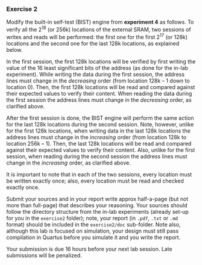 ### Exercise 2

Modify the built-in self-test (BIST) engine from __experiment 4__ as follows. To verify all the 2<sup>18</sup> (or 256k) locations of the external SRAM, two sessions of writes and reads will be performed: the first one for the first 2<sup>17</sup> (or 128k) locations and the second one for the last 128k locations, as explained below.

In the first session, the first 128k locations will be verified by first writing the value of the 16 least significant bits of the address (as done for the in-lab experiment). While writing the data during the first session, the address lines must change in the _decreasing_ order (from location 128k – 1 down to location 0). Then, the first 128k locations will be read and compared against their expected values to verify their content. When reading the data during the first session the address lines must change in the _decreasing_ order, as clarified above.

After the first session is done, the BIST engine will perform the same action for the last 128k locations during the second session. Note, however, unlike for the first 128k locations, when writing data in the last 128k locations the address lines must change in the _increasing_ order (from location 128k to location 256k – 1). Then, the last 128k locations will be read and compared against their expected values to verify their content. Also, unlike for the first session, when reading during the second session the address lines must change in the _increasing_ order, as clarified above.

It is important to note that in each of the two sessions, every location must be written exactly once; also, every location must be read and checked exactly once.

Submit your sources and in your report write approx half-a-page (but not more than full-page) that describes your reasoning. Your sources should follow the directory structure from the in-lab experiments (already set-up for you in the `exercise2` folder); note, your report (in `.pdf`, `.txt` or `.md` format) should be included in the `exercise2/doc` sub-folder. Note also, although this lab is focused on simulation, your design must still pass compilation in Quartus before you simulate it and you write the report.

Your submission is due 16 hours before your next lab session. Late submissions will be penalized.

